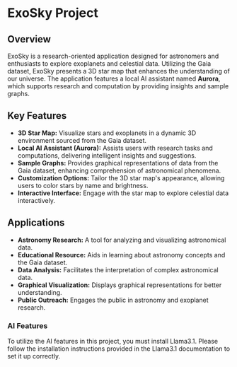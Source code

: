# ExoSky Project

## Overview

ExoSky is a research-oriented application designed for astronomers and enthusiasts to explore exoplanets and celestial data. Utilizing the Gaia dataset, ExoSky presents a 3D star map that enhances the understanding of our universe. The application features a local AI assistant named **Aurora**, which supports research and computation by providing insights and sample graphs.

## Key Features

- **3D Star Map:** Visualize stars and exoplanets in a dynamic 3D environment sourced from the Gaia dataset.
- **Local AI Assistant (Aurora):** Assists users with research tasks and computations, delivering intelligent insights and suggestions.
- **Sample Graphs:** Provides graphical representations of data from the Gaia dataset, enhancing comprehension of astronomical phenomena.
- **Customization Options:** Tailor the 3D star map's appearance, allowing users to color stars by name and brightness.
- **Interactive Interface:** Engage with the star map to explore celestial data interactively.

## Applications

- **Astronomy Research:** A tool for analyzing and visualizing astronomical data.
- **Educational Resource:** Aids in learning about astronomy concepts and the Gaia dataset.
- **Data Analysis:** Facilitates the interpretation of complex astronomical data.
- **Graphical Visualization:** Displays graphical representations for better understanding.
- **Public Outreach:** Engages the public in astronomy and exoplanet research.

### AI Features

To utilize the AI features in this project, you must install Llama3.1. Please follow the installation instructions provided in the Llama3.1 documentation to set it up correctly.


